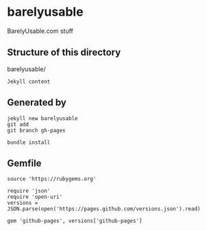# barelyusable
BarelyUsable.com stuff


Structure of this directory
---------------------------

barelyusable/
	
	Jekyll content

Generated by
--------------

	jekyll new barelyusable
	git add
	git branch gh-pages

	bundle install

Gemfile
-------
	source 'https://rubygems.org'

	require 'json'
	require 'open-uri'
	versions = JSON.parse(open('https://pages.github.com/versions.json').read)

	gem 'github-pages', versions['github-pages']

